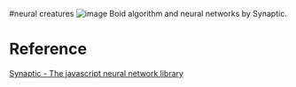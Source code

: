 #neural creatures
![image](https://cloud.githubusercontent.com/assets/1988660/20057476/045679c4-a52f-11e6-8ce4-eebfbbbafb7e.png)
Boid algorithm and neural networks by Synaptic.

# Reference
[Synaptic - The javascript neural network library](http://caza.la/synaptic/#/)

